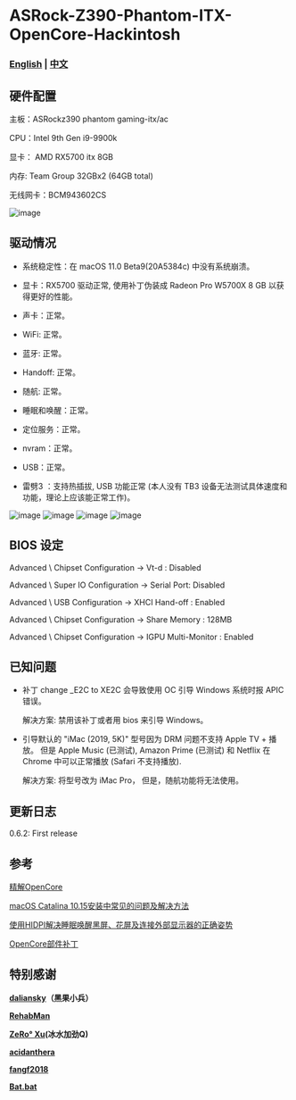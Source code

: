 # ASRock-Z390-Phantom-ITX-OpenCore-Hackintosh

### [English](README.md) | [中文](README-zh.md)

## 硬件配置

主板：ASRockz390 phantom gaming-itx/ac

CPU：Intel 9th Gen i9-9900k

显卡： AMD RX5700 itx 8GB
 
内存: Team Group 32GBx2 (64GB total)

无线网卡：BCM943602CS

![image](https://raw.githubusercontent.com/seanzhang98/ASRock-Z390-Phantom-ITX-OpenCore-Hackintosh/main/imgs/about.png)


## 驱动情况

* 系统稳定性：在 macOS 11.0 Beta9(20A5384c) 中没有系统崩溃。

* 显卡：RX5700 驱动正常, 使用补丁伪装成 Radeon Pro W5700X 8 GB 以获得更好的性能。  

* 声卡：正常。

* WiFi: 正常。

* 蓝牙: 正常。

* Handoff: 正常。

* 随航: 正常。

* 睡眠和唤醒：正常。

* 定位服务：正常。

* nvram：正常。

* USB：正常。

* 雷劈3 ：支持热插拔, USB 功能正常 (本人没有 TB3 设备无法测试具体速度和功能，理论上应该能正常工作)。
 
![image](https://raw.githubusercontent.com/seanzhang98/ASRock-Z390-Phantom-ITX-OpenCore-Hackintosh/main/imgs/sidecar.png)
![image](https://raw.githubusercontent.com/seanzhang98/ASRock-Z390-Phantom-ITX-OpenCore-Hackintosh/main/imgs/thunderbolts.png)
![image](https://raw.githubusercontent.com/seanzhang98/ASRock-Z390-Phantom-ITX-OpenCore-Hackintosh/main/imgs/usb.png)
![image](https://raw.githubusercontent.com/seanzhang98/ASRock-Z390-Phantom-ITX-OpenCore-Hackintosh/main/imgs/boot.png)

## BIOS 设定

Advanced \ Chipset Configuration → Vt-d : Disabled

Advanced \ Super IO Configuration → Serial Port: Disabled

Advanced \ USB Configuration → XHCI Hand-off : Enabled

Advanced \ Chipset Configuration → Share Memory : 128MB

Advanced \ Chipset Configuration → IGPU Multi-Monitor : Enabled

## 已知问题
* 补丁 change _E2C to XE2C 会导致使用 OC 引导 Windows 系统时报 APIC 错误。
  
  解决方案: 禁用该补丁或者用 bios 来引导 Windows。
  
* 引导默认的 "iMac (2019, 5K)" 型号因为 DRM 问题不支持 Apple TV + 播放。 但是 Apple Music (已测试), Amazon Prime (已测试) 和 Netflix 在 Chrome 中可以正常播放 (Safari 不支持播放).
  
  解决方案: 将型号改为 iMac Pro， 但是，随航功能将无法使用。

## 更新日志

0.6.2: First release


## 参考
[精解OpenCore](https://blog.daliansky.net/OpenCore-BootLoader.html)

[macOS Catalina 10.15安装中常见的问题及解决方法](https://blog.daliansky.net/Common-problems-and-solutions-in-macOS-Catalina-10.15-installation.html)

[使用HIDPI解决睡眠唤醒黑屏、花屏及连接外部显示器的正确姿势](https://blog.daliansky.net/Use-HIDPI-to-solve-sleep-wake-up-black-screen,-Huaping-and-connect-the-external-monitor-the-correct-posture.html)

[OpenCore部件补丁](https://github.com/daliansky/OC-little)


## 特别感谢
**[daliansky](https://github.com/daliansky)（黑果小兵）**

**[RehabMan](https://bitbucket.org/RehabMan/)**

**[ZeRo° Xu](https://github.com/xzhih)(冰水加劲Q)**

**[acidanthera](https://github.com/acidanthera/OpenCorePkg)**

**[fangf2018](https://github.com/fangf2018/ASRock-Z390-Phantom-ITX-OpenCore-Hackintosh)**

**[Bat.bat](https://github.com/williambj1)**
